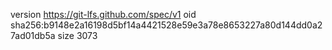 version https://git-lfs.github.com/spec/v1
oid sha256:b9148e2a16198d5bf14a4421528e59e3a78e8653227a80d144dd0a27ad01db5a
size 3073
